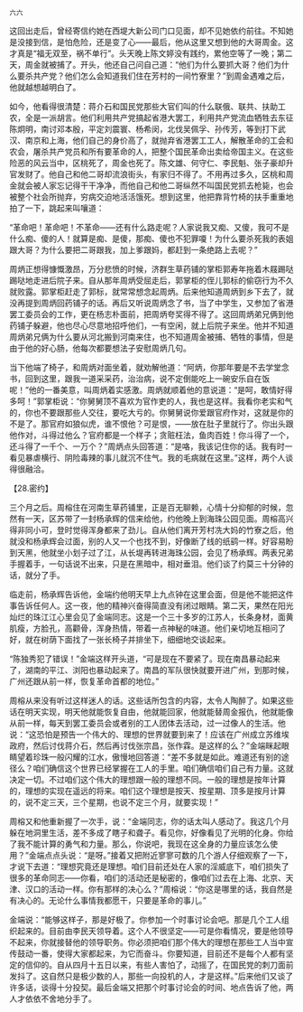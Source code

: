     六六 

   这回出走后，曾经寄信约她在西堤大新公司门口见面，却不见她依约前往。不知她是没接到信，是怕危险，还是变了心——最后，他从这里又想到他的大哥周金。这才真是“福无双至，祸不单行”。头天晚上陈文婷没有践约，累他空等了一晚；第二天，周金就被捕了。开头，他还自己问自己道：“他们为什么要抓大哥？他们为什么要杀共产党？他们怎么会知道我们住在芳村的一间竹寮里？”到周金遇难之后，他就越想越明白了。

   如今，他看得很清楚：蒋介石和国民党那些大官们叫的什么联俄、联共、扶助工农，全是一派胡言。他们利用共产党搞起省港大罢工，利用共产党流血牺牲去东征陈炯明，南讨邓本殷，平定刘震寰、杨希闵，北伐吴佩孚、孙传芳，等到打下武汉、南京和上海，他们自己的身价高了，就抛弃省港罢工工人，解散革命的工会和农会，屠杀共产党员和所有要革命的人，把整个国民革命出卖给帝国主义。在这些险恶的风云当中，区桃死了，周金也死了。陈文雄、何守仁、李民魁、张子豪却升官发财了。他自己和他二哥却流浪街头，有家归不得了。不用再过多久，区桃和周金就会被人家忘记得干干净净，而他自己和他二哥纵然不叫国民党抓去枪毙，也会被整个社会所抛弃，穷病交迫地活活饿死。想到这里，他把靠背竹椅的扶手重重地拍了一下，跳起来叫嚷道：

   “革命吧！革命吧！不革命——还有什么路走呢？人家说我又痴、又傻，我可不是什么痴、傻的人！就算是痴、是傻，那痴、傻也不犯罪嗄！为什么要杀死我的表姐跟大哥？为什么要把二哥跟我，加上爹跟妈，都赶到一条绝路上去呢？”

   周炳正想得慷慨激昂，万分悲愤的时候，济群生草药铺的掌柜郭寿年拖着木屐踢哒踢哒地走进后院子来。自从那年周炳受屈走后，郭掌柜的侄儿郭标的偷窃行为不久就败露。郭掌柜赶走了郭标，就常常想念起周炳。后来他知道周炳到乡下去了，就没再提到周炳回药铺子的话。再后又听说周炳念了书，当了中学生，又参加了省港罢工委员会的工作，更在杨志朴面前，把周炳夸奖得不得了。这回周炳弟兄俩到他药铺子躲避，他也尽心尽意地招呼他们，一有空闲，就上后院子来坐。他并不知道周炳弟兄俩为什么要从河北搬到河南来住，也不知道周金被捕、牺牲的事情，但是由于他的好心肠，他每次都要想法子安慰周炳几句。

   当下他端了椅子，和周炳对面坐着，就劝解他道：“阿炳，你那年要是不去学堂念书，回到这里，跟我一道采采药，治治病，说不定倒能吃上一碗安乐自在饭呢！”他的一番美意，叫周炳着实感激。周炳就顺着他的意说道：“是呵，敢情好得多呵！”郭掌柜说：“你舅舅顶不喜欢为官作吏的人，我也是这样。我看你老实和气的，你也不要跟那些人交往，要吃大亏的。你舅舅说你爱跟官府作对，这就是你的不是了。那官府如狼似虎，谁不恨他？可是恨，——放在肚子里就行了。你出头跟他作对，斗得过他么？官府都是一个样子；贪赃枉法，鱼肉百姓！你斗得了一个，还斗得了一千个、一万个？”周炳点头回答道：“是咯，我该记住你的话。我有时一看见暴虐横行、阴险毒辣的事儿就沉不住气。我的毛病就在这里。”这样，两个人谈得很融洽。

   【28.密约】

   三个月之后。周榕住在河南生草药铺里，正是百无聊赖，心情十分抑郁的时候，忽然有一天，区苏带了一封杨承辉的信来给他，约他晚上到海珠公园见面。周榕高兴得非同小可，登时觉得浑身都来了劲儿。自从他们离开芳村冼大妈的竹寮之后，他就没和杨承辉会过面，别的人又一个也找不到，好像断了线的纸鹞一样。好容易盼到天黑，他就坐小划子过了江，从长堤再转进海珠公园，会见了杨承辉。两表兄弟手握着手，一句话说不出来，只是在黑暗中，相对垂泪。他们谈了约莫三十分钟的话，就分了手。

   临走前，杨承辉告诉他，金端约他明天早上九点钟在这里会面，但是他不能把这件事告诉任何人。这一夜，他的精神兴奋得简直没有闭过眼睛。第二天，果然在阳光灿烂的珠江江心里会见了金端同志。这是一个三十多岁的江苏人，长条身材，面黄肌瘦，方脸孔，高颧骨，浑身热情，带着一点神秘的味道。他们亲切地互相问了好，就在树荫下面找了一张长椅子并排坐下，细细地交谈起来。

   “陈独秀犯了错误！”金端这样开头道，“可是现在不要紧了。现在南昌暴动起来了，湖南的平江、浏阳也暴动起来了。南昌的军队很快就要开进广州，到那时候，广州还跟从前一样，恢复革命首都的地位。”

   周榕从来没有听过这样迷人的话。这些话所包含的内容，太令人陶醉了。如果这些话在明天实现，明天他就能恢复自由，他就能回家，他就能替周金报仇，他就能像从前一样，每天到罢工委员会或者别的工人团体去活动，过一过像人的生活。他说：“这恐怕是预告一个伟大的、理想的世界就要到来了！应该在广州成立苏维埃政府，然后讨伐蒋介石，然后再讨伐张宗昌，张作霖。是这样的么？”金端眯起眼睛望着珍珠一般闪耀的江水，傲慢地回答道：“差不多就是如此。难道还有别的途径么？咱们确信这个世界已经掌握在工人的手里。咱们确信咱们自己有力量。这就决定一切。不过咱们这个伟大的理想跟一般的理想不同。一般的理想是按年计算的，理想的实现在遥远的将来。咱们这个理想是按天、按星期、顶多是按月计算的，说不定三天，三个星期，也说不定三个月，就要实现！”

   周榕又和他重新握了一次手，说：“金端同志，你的话太叫人感动了。我这几个月躲在地洞里生活，差不多成了瞎子和聋子。看见你，好像看见了光明的化身。你给了我不能计算的勇气和力量。那么，你说吧，我现在这全身的力量应该怎么使用？”金端点点头说：“是呀。”接着又把附近寥寥可数的几个游人仔细观察了一下，才说下去道：“理想究竟还是理想。咱们目前还处在人家的淫威底下，咱们损失了很多的革命同志——你看，咱们的活动还是秘密的，像咱们过去在上海、北京、天津、汉口的活动一样。你有那样的决心么？”周榕说：“你这是哪里的话，我自然是有决心的。无论什么事情我都愿干，只要是革命的事儿。”

   金端说：“能够这样子，那是好极了。你参加一个时事讨论会吧。那是几个工人组织起来的。目前由李民天领导着。这个人不很坚定——可是你看情况，要是他领导不起来，你就接替他的领导职务。你必须把咱们那个伟大的理想在那些工人当中宣传鼓动一番，使得大家都起来，为它而奋斗。你要知道，目前还不是每个人都有坚定的信仰的。自从四月十五日以来，有些人害怕了，动摇了，在国民党的刺刀面前发抖了。这自然只是极少数的人，那些一向投机的人，才是这样。”后来他们又谈了许多话，谈得十分投契。最后金端又把那个时事讨论会的时间、地点告诉了他，两人才依依不舍地分手了。

